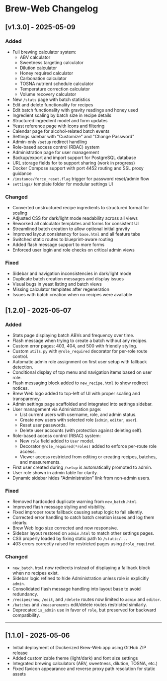# Brew-Web Changelog

## [v1.3.0] - 2025-05-09

### Added
- Full brewing calculator system:
  - ABV calculator
  - Sweetness targeting calculator
  - Dilution calculator
  - Honey required calculator
  - Carbonation calculator
  - TOSNA nutrient schedule calculator
  - Temperature correction calculator
  - Volume recovery calculator
- New `/stats` page with batch statistics
- Edit and delete functionality for recipes
- Edit batch functionality with gravity readings and honey used
- Ingredient scaling by batch size in recipe details
- Structured ingredient model and form updates
- Yeast reference page with icons and filtering
- Calendar page for alcohol-related batch events
- Settings sidebar with "Customize" and "Change Password"
- Admin-only `/setup` redirect handling
- Role-based access control (RBAC) system
- Administration page for user management
- Backup/export and import support for PostgreSQL database
- URL storage fields for to support sharing (work in progress)
- Docker Compose support with port 4452 routing and SSL proxy guidance
- `/instance/force_reset.flag` trigger for password reset/admin flow
- `settings/` template folder for modular settings UI

### Changed
- Converted unstructured recipe ingredients to structured format for scaling
- Adjusted CSS for dark/light mode readability across all views
- Reworked all calculator templates and forms for consistent UI
- Streamlined batch creation to allow optional initial gravity
- Improved layout consistency for `base.html` and all feature tabs
- Switched static routes to blueprint-aware routing
- Added flash message support to more forms
- Enforced user login and role checks on critical admin views

### Fixed
- Sidebar and navigation inconsistencies in dark/light mode
- Duplicate batch creation messages and display issues
- Visual bugs in yeast listing and batch views
- Missing calculator templates after regeneration
- Issues with batch creation when no recipes were available

## [1.2.0] - 2025-05-07

### Added
- Stats page displaying batch ABVs and frequency over time.
- Flash message when trying to create a batch without any recipes.
- Custom error pages: 403, 404, and 500 with friendly styling.
- Custom `utils.py` with `@role_required` decorator for per-role route control.
- Automatic admin role assignment on first user setup with fallback detection.
- Conditional display of top menu and navigation items based on user role.
- Flash messaging block added to `new_recipe.html` to show redirect notices.
- Brew Web logo added to top-left of UI with proper scaling and transparency.
- Admin settings page scaffolded and integrated into settings sidebar.
- User management via Administration page:
  - List current users with username, role, and admin status.
  - Create new users with selected role (`admin`, `editor`, `user`).
  - Reset user passwords.
  - Delete user accounts (with protection against deleting self).
- Role-based access control (RBAC) system:
  - New `role` field added to `User` model.
  - Decorator `@role_required(*roles)` added to enforce per-route role access.
  - Viewer access restricted from editing or creating recipes, batches, and measurements.
- First user created during `/setup` is automatically promoted to admin.
- User role shown in admin table for clarity.
- Dynamic sidebar hides "Administration" link from non-admin users.

### Fixed
- Removed hardcoded duplicate warning from `new_batch.html`.
- Improved flash message styling and visibility.
- Fixed improper route fallback causing setup logic to fail silently.
- Corrected error handling to catch batch creation issues and log them clearly.
- Brew Web logo size corrected and now responsive.
- Sidebar layout restored on `admin.html` to match other settings pages.
- CSS properly loaded by fixing static path to `/static/...`
- 403 errors correctly raised for restricted pages using `@role_required`.

### Changed
- `new_batch.html` now redirects instead of displaying a fallback block when no recipes exist.
- Sidebar logic refined to hide Administration unless role is explicitly `admin`.
- Consolidated flash message handling into layout base to avoid redundancy.
- `/recipes/new`, `/edit`, and `/delete` routes now limited to `admin` and `editor`.
- `/batches` and `/measurements` edit/delete routes restricted similarly.
- Deprecated `is_admin` use in favor of `role`, but preserved for backward compatibility.

---

## [1.1.0] - 2025-05-06

- Initial deployment of Dockerized Brew-Web app using GitHub ZIP release
- Added customizable theme (light/dark) and font size settings
- Integrated brewing calculators (ABV, sweetness, dilution, TOSNA, etc.)
- Fixed favicon appearance and reverse proxy path resolution for static assets
